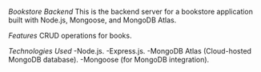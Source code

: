 *Bookstore Backend*
This is the backend server for a bookstore application built with Node.js, Mongoose, and MongoDB Atlas.

*Features*
CRUD operations for books.

*Technologies Used*
-Node.js.
-Express.js.
-MongoDB Atlas (Cloud-hosted MongoDB database).
-Mongoose (for MongoDB integration).
